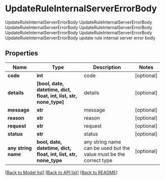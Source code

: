 # UpdateRuleInternalServerErrorBody

UpdateRuleInternalServerErrorBody UpdateRuleInternalServerErrorBody UpdateRuleInternalServerErrorBody UpdateRuleInternalServerErrorBody UpdateRuleInternalServerErrorBody UpdateRuleInternalServerErrorBody UpdateRuleInternalServerErrorBody update rule internal server error body

## Properties
Name | Type | Description | Notes
------------ | ------------- | ------------- | -------------
**code** | **int** | code | [optional] 
**details** | **[bool, date, datetime, dict, float, int, list, str, none_type]** | details | [optional] 
**message** | **str** | message | [optional] 
**reason** | **str** | reason | [optional] 
**request** | **str** | request | [optional] 
**status** | **str** | status | [optional] 
**any string name** | **bool, date, datetime, dict, float, int, list, str, none_type** | any string name can be used but the value must be the correct type | [optional]

[[Back to Model list]](../README.md#documentation-for-models) [[Back to API list]](../README.md#documentation-for-api-endpoints) [[Back to README]](../README.md)


